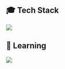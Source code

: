 ## 🎓 Tech Stack
[![](https://skillicons.dev/icons?i=js,ts,discordjs,express,mongodb,html,css)]()
## 🤔 Learning
[![](https://skillicons.dev/icons?i=java,mysql)]()
